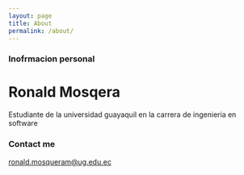 ```yaml
---
layout: page
title: About
permalink: /about/
---
```


### Inofrmacion personal

# Ronald Mosqera 

Estudiante de la universidad guayaquil en la carrera de ingenieria en software

### Contact me

[ronald.mosqueram@ug.edu.ec](mailto:ronald.mosqueram@ug.edu.ec)
